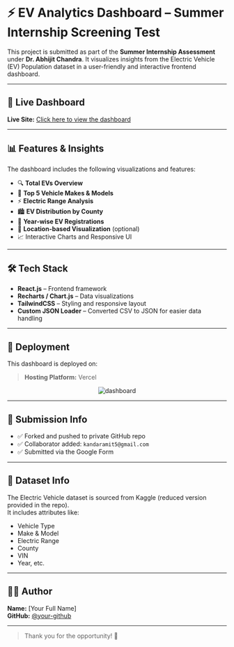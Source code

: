 # ⚡ EV Analytics Dashboard – Summer Internship Screening Test

This project is submitted as part of the **Summer Internship Assessment** under **Dr. Abhijit Chandra**. It visualizes insights from the Electric Vehicle (EV) Population dataset in a user-friendly and interactive frontend dashboard.

---

## 🔗 Live Dashboard

**Live Site:** [Click here to view the dashboard](https://analytics-dashboard-assessment-wheat-six.vercel.app/)

---

## 📊 Features & Insights

The dashboard includes the following visualizations and features:

- 🔍 **Total EVs Overview**
- 🚗 **Top 5 Vehicle Makes & Models**
- ⚡ **Electric Range Analysis**
- 🏙️ **EV Distribution by County**
- 📅 **Year-wise EV Registrations**
- 📍 **Location-based Visualization** (optional)
- 📈 Interactive Charts and Responsive UI

---

## 🛠️ Tech Stack

- **React.js** – Frontend framework
- **Recharts / Chart.js** – Data visualizations
- **TailwindCSS** – Styling and responsive layout
- **Custom JSON Loader** – Converted CSV to JSON for easier data handling

---

## 🚀 Deployment

This dashboard is deployed on:

> **Hosting Platform:** Vercel

<div align="center">
  <img src="https://analytics-dashboard-assessment-wheat-six.vercel.app/" alt="dashboard" />
</div>

---

## 📝 Submission Info

- ✅ Forked and pushed to private GitHub repo
- ✅ Collaborator added: `kandaramit5@gmail.com`
- ✅ Submitted via the Google Form

---

## 📁 Dataset Info

The Electric Vehicle dataset is sourced from Kaggle (reduced version provided in the repo).  
It includes attributes like:

- Vehicle Type
- Make & Model
- Electric Range
- County
- VIN
- Year, etc.

---

## 👨‍💻 Author

**Name:** [Your Full Name]  
**GitHub:** [@your-github](https://github.com/your-github)

---

> Thank you for the opportunity! 🙌
